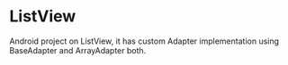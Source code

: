 # ListView
Android project on ListView, it has custom Adapter implementation using BaseAdapter and ArrayAdapter both.
